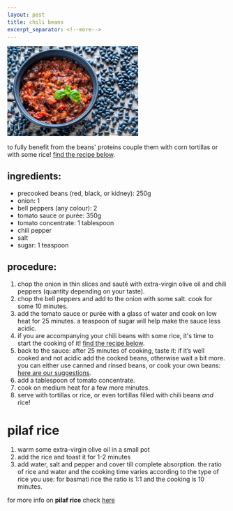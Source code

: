 ```yaml
---
layout: post
title: chili beans
excerpt_separator: <!--more-->
---
```


 <img src="../images/chili-beans.jpeg" width="300">

<!--more-->

to fully benefit from the beans' proteins couple them with corn tortillas or with some rice! [find the recipe below](#pilaf-rice). 

## ingredients:
- precooked beans (red, black, or kidney): 250g
- onion: 1
- bell peppers (any colour): 2
- tomato sauce or purée: 350g
- tomato concentrate: 1 tablespoon
- chili pepper
- salt
- sugar: 1 teaspoon

## procedure:
1. chop the onion in thin slices and sauté with extra-virgin olive oil and chili peppers (quantity depending on your taste).
2. chop the bell peppers and add to the onion with some salt. cook for some 10 minutes.
3. add the tomato sauce or purée with a glass of water and cook on low heat for 25 minutes. a teaspoon of sugar will help make the sauce less acidic.
4. if you are accompanying your chili beans with some rice, it's time to start the cooking of it!  [find the recipe below](#pilaf-rice). 
5. back to the sauce: after 25 minutes of cooking, taste it: if it’s well cooked and not acidic add the cooked beans, otherwise wait a bit more. you can either use canned and rinsed beans, or cook your own beans: [here are our suggestions](https://fagiolini.github.io/pulses-guide/).
6. add a tablespoon of tomato concentrate.
7. cook on medium heat for a few more minutes.
8. serve with tortillas or rice, or even tortillas filled with chili beans *and* rice! 

# pilaf rice
1. warm some extra-virgin olive oil in a small pot 
2.  add the rice and toast it for 1-2 minutes
3.  add water, salt and pepper and cover till complete absorption. the ratio of rice and water and the cooking time varies according to the type of rice you use: for basmati rice the ratio is 1:1 and the cooking is 10 minutes.
   
   for more info on **pilaf rice** check [here](https://fagiolini.github.io/pilaf-rice/)



